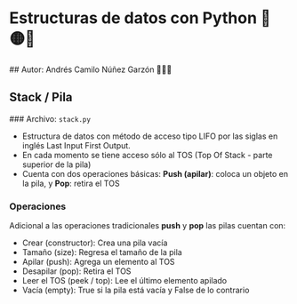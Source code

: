 #  Estructuras de datos con Python 🐍  🟡🔵

## Autor: Andrés Camilo Núñez Garzón 👨🏽‍💻

## Stack / Pila
### Archivo: <code>stack.py</code>
- Estructura de datos con método de acceso tipo LIFO por las siglas en inglés Last Input First Output.
- En cada momento se tiene acceso sólo al TOS (Top Of Stack - parte superior de la pila)
- Cuenta con dos operaciones básicas: **Push (apilar)**: coloca un objeto en la pila, y **Pop**: retira el TOS

### Operaciones
Adicional a las operaciones tradicionales **push** y **pop** las pilas cuentan con:
- Crear (constructor): Crea una pila vacía
- Tamaño (size): Regresa el tamaño de la pila
- Apilar (push): Agrega un elemento al TOS
- Desapilar (pop): Retira el TOS
- Leer el TOS (peek / top): Lee el último elemento apilado
- Vacía (empty): True si la pila está vacía y False de lo contrario
